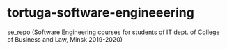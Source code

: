 # tortuga-software-engineeering
se_repo (Software Engineering courses for students of IT dept. of College of Business and Law, Minsk 2019-2020)

